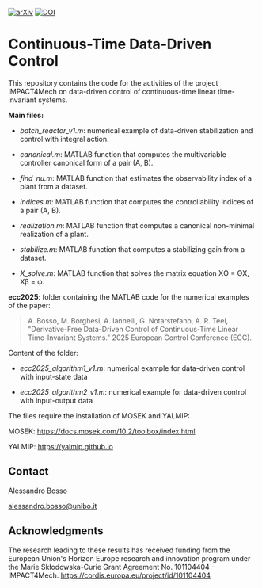 [![arXiv][arxiv-shield]][arxiv-url]
[![DOI](https://zenodo.org/badge/DOI/10.5281/zenodo.15186632.svg)](https://doi.org/10.5281/zenodo.15186632)

# Continuous-Time Data-Driven Control

This repository contains the code for the activities of the project IMPACT4Mech on data-driven control of continuous-time linear time-invariant systems.

**Main files:**

- _batch_reactor_v1.m_: numerical example of data-driven stabilization and control with integral action.

- _canonical.m_: MATLAB function that computes the multivariable controller canonical form of a pair (A, B).

- _find_nu.m_: MATLAB function that estimates the observability index of a plant from a dataset.

- _indices.m_: MATLAB function that computes the controllability indices of a pair (A, B).

- _realization.m_: MATLAB function that computes a canonical non-minimal realization of a plant.

- _stabilize.m_: MATLAB function that computes a stabilizing gain from a dataset.

- _X_solve.m_: MATLAB function that solves the matrix equation XΘ = ΘX, Xβ = φ.

**ecc2025**: folder containing the MATLAB code for the numerical examples of the paper:
> A. Bosso, M. Borghesi, A. Iannelli, G. Notarstefano, A. R. Teel, "Derivative-Free Data-Driven Control of Continuous-Time Linear Time-Invariant Systems." 2025 European Control Conference (ECC).

Content of the folder:

- _ecc2025_algorithm1_v1.m_: numerical example for data-driven control with input-state data

- _ecc2025_algorithm2_v1.m_: numerical example for data-driven control with input-output data



The files require the installation of MOSEK and YALMIP:

MOSEK:  https://docs.mosek.com/10.2/toolbox/index.html

YALMIP: https://yalmip.github.io

## Contact

Alessandro Bosso

alessandro.bosso@unibo.it


[arxiv-shield]: https://img.shields.io/badge/arxiv-2410.24167-t?style=flat&logo=arxiv&logoColor=white&color=red
[arxiv-url]: https://arxiv.org/abs/2410.24167

## Acknowledgments

The research leading to these results has received funding from the European Union's Horizon Europe research and innovation program under the Marie Skłodowska-Curie Grant Agreement No. 101104404 - IMPACT4Mech. https://cordis.europa.eu/project/id/101104404
